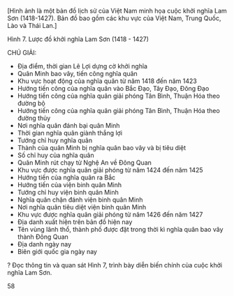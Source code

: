 [Hình ảnh là một bản đồ lịch sử của Việt Nam minh họa cuộc khởi nghĩa Lam Sơn (1418-1427). Bản đồ bao gồm các khu vực của Việt Nam, Trung Quốc, Lào và Thái Lan.]

Hình 7. Lược đồ khởi nghĩa Lam Sơn (1418 - 1427)

CHÚ GIẢI:

- Địa điểm, thời gian Lê Lợi dựng cờ khởi nghĩa
- Quân Minh bao vây, tiến công nghĩa quân
- Khu vực hoạt động của nghĩa quân từ năm 1418 đến năm 1423
- Hướng tiến công của nghĩa quân vào Bắc Đạo, Tây Đạo, Đông Đạo
- Hướng tiến công của nghĩa quân giải phóng Tân Bình, Thuận Hóa theo đường bộ
- Hướng tiến công của nghĩa quân giải phóng Tân Bình, Thuận Hóa theo đường thủy
- Nơi nghĩa quân đánh bại quân Minh
- Thời gian nghĩa quân giành thắng lợi
- Tướng chỉ huy nghĩa quân
- Thành của quân Minh bị nghĩa quân bao vây và bị tiêu diệt
- Số chỉ huy của nghĩa quân
- Quân Minh rút chạy từ Nghệ An về Đông Quan
- Khu vực được nghĩa quân giải phóng từ năm 1424 đến năm 1425
- Hướng tiến của nghĩa quân ra Bắc
- Hướng tiến của viện binh quân Minh
- Tướng chỉ huy viện binh quân Minh
- Nghĩa quân chặn đánh viện binh quân Minh
- Nơi nghĩa quân tiêu diệt viện binh quân Minh
- Khu vực được nghĩa quân giải phóng từ năm 1426 đến năm 1427
- Địa danh xuất hiện trên bản đồ hiện nay
- Tên vùng lãnh thổ, thành phố được đặt trong thời kì nghĩa quân bao vây thành Đông Quan
- Địa danh ngày nay
- Biên giới quốc gia ngày nay

? Đọc thông tin và quan sát Hình 7, trình bày diễn biến chính của cuộc khởi nghĩa Lam Sơn.

58